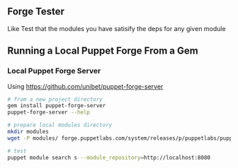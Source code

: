 ## Forge Tester
Like Test that the modules you have satisify the deps for any given module

## Running a Local Puppet Forge From a Gem

### Local Puppet Forge Server
Using https://github.com/unibet/puppet-forge-server

```bash
# from a new project directory
gem install puppet-forge-server
puppet-forge-server --help

# prepare local modules directory
mkdir modules
wget -P modules/ forge.puppetlabs.com/system/releases/p/puppetlabs/puppetlabs-stdlib-4.10.0.tar.gz

# test
puppet module search s --module_repository=http://localhost:8080

```

